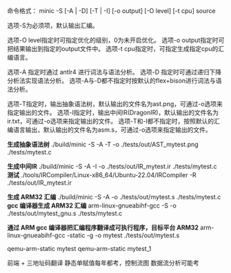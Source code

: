 命令格式：
minic -S [-A | -D] [-T | -I] [-o output] [-O level] [-t cpu] source

选项-S为必须项，默认输出汇编。

选项-O level指定时可指定优化的级别，0为未开启优化。
选项-o output指定时可把结果输出到指定的output文件中。
选项-t cpu指定时，可指定生成指定cpu的汇编语言。

选项-A 指定时通过 antlr4 进行词法与语法分析。
选项-D 指定时可通过递归下降分析法实现语法分析。
选项-A与-D都不指定时按默认的flex+bison进行词法与语法分析。

选项-T指定时，输出抽象语法树，默认输出的文件名为ast.png，可通过-o选项来指定输出的文件。
选项-I指定时，输出中间IR(DragonIR)，默认输出的文件名为ir.txt，可通过-o选项来指定输出的文件。
选项-T和-I都不指定时，按照默认的汇编语言输出，默认输出的文件名为asm.s，可通过-o选项来指定输出的文件。

**生成抽象语法树**
./build/minic -S -A -T -o ./tests/out/AST_mytest.png ./tests/mytest.c

**生成中间IR**
./build/minic -S -A -I -o ./tests/out/IR_mytest.ir ./tests/mytest.c
**测试**
./tools/IRCompiler/Linux-x86_64/Ubuntu-22.04/IRCompiler -R ./tests/out/IR_mytest.ir

**生成 ARM32 汇编**
./build/minic -S -A -o ./tests/out/mytest.s ./tests/mytest.c
**gcc 编译器生成 ARM32 汇编**
arm-linux-gnueabihf-gcc -S -o ./tests/out/mytest_gnu.s ./tests/mytest.c

**通过 ARM gcc 编译器把汇编程序翻译成可执行程序，目标平台 ARM32**
arm-linux-gnueabihf-gcc -static -g -o mytest ./tests/out/mytest.s

qemu-arm-static mytest
qemu-arm-static mytest_1

前端 + 三地址码翻译
静态单赋值每年都考，控制流图
数据流分析可能考